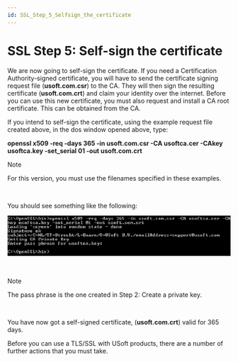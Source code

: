 ```yaml
---
id: SSL_Step_5_Selfsign_the_certificate
---
```


# SSL Step 5: Self-sign the certificate

We are now going to self-sign the certificate. If you need a Certification Authority-signed certificate, you will have to send the certificate signing request file (**usoft.com.csr**) to the CA. They will then sign the resulting certificate (**usoft.com.crt**) and claim your identity over the internet. Before you can use this new certificate, you must also request and install a CA root certificate. This can be obtained from the CA.

If you intend to self-sign the certificate, using the example request file created above, in the dos window opened above, type:

**openssl x509 -req -days 365 -in usoft.com.csr -CA usoftca.cer -CAkey usoftca.key -set_serial 01 -out usoft.com.crt**

> [!NOTE]
> For this version, you must use the filenames specified in these examples.

 

You should see something like the following:

![](./assets/0edfc2ff-8375-48f2-98fc-3e988963d8cb.png)

 

> [!NOTE]
> The pass phrase is the one created in Step 2: Create a private key.

 

You have now got a self-signed certificate, (**usoft.com.crt**) valid for 365 days.

Before you can use a TLS/SSL with USoft products, there are a number of further actions that you must take.

 